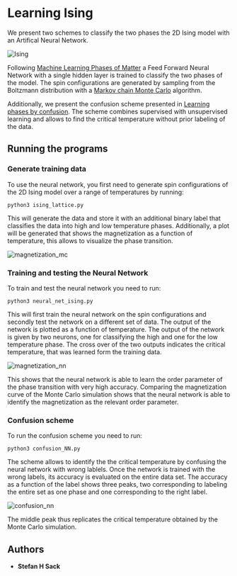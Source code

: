 # Learning Ising

We present two schemes to classify the two phases the 2D Ising model with an Artifical Neural Network.

![Ising](http://mathurl.com/y7ot2vl9.png)

Following [Machine Learning Phases of Matter](https://www.nature.com/articles/nphys4035) a Feed Forward Neural Network with a single hidden layer is trained to classify the two phases of the model. The spin configurations are generated by sampling from the Boltzmann distribution with a [Markov chain Monte Carlo](https://en.wikipedia.org/wiki/Markov_chain_Monte_Carlo) algorithm. 

Additionally, we present the confusion scheme presented in [Learning phases by confusion](https://www.nature.com/articles/nphys4037). The scheme combines supervised with unsupervised learning and allows to find the critical temperature without prior labeling of the data. 
 

## Running the programs

### Generate training data

To use the neural network, you first need to generate spin configurations of the 2D Ising model over a range of temperatures by running: 

```
python3 ising_lattice.py
```

This will generate the data and store it with an additional binary label that classifies the data into high and low temperature phases.
Additionally, a plot will be generated that shows the magnetization as a function of temperature, this allows to visualize the phase transition.

![magnetization_mc](https://user-images.githubusercontent.com/45107198/48675840-76f4ad80-eb5e-11e8-9520-19a3a14e4294.png)

### Training and testing the Neural Network

To train and test the neural network you need to run:

```
python3 neural_net_ising.py
```
 
This will first train the neural network on the spin configurations and secondly test the network on a different set of data.
The output of the network is plotted as a function of temperature. The output of the network is given by two neurons, one for classifying the high and one for the low temperature phase. The cross over of the two outputs indicates the critical temperature, that was learned form the training data.

![magnetization_nn](https://user-images.githubusercontent.com/45107198/48707754-b542a900-ec00-11e8-983e-52604775cfa5.png)

This shows that the neural network is able to learn the order parameter of the phase transition with very high accuracy.
Comparing the magnetization curve of the Monte Carlo simulation shows that the neural network is able to identify the magnetization as the relevant order parameter.

### Confusion scheme

To run the confusion scheme you need to run:

```
python3 confusion_NN.py
```

The scheme allows to identify the the critical temperature by confusing the neural network with wrong lablels. Once the network is trained with the wrong labels, its accuracy is evaluated on the entire data set. The accuracy as a function of the label shows three peaks, two corresponding to labeling the entire set as one phase and one corresponding to the right label.

![confusion_nn](https://user-images.githubusercontent.com/45107198/48735552-07a7b800-ec49-11e8-9903-1ce994340c8e.png)

The middle peak thus replicates the critical temperature obtained by the Monte Carlo simulation.

## Authors

* **Stefan H Sack** 

